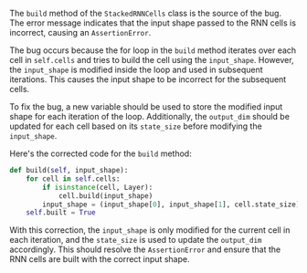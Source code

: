 The `build` method of the `StackedRNNCells` class is the source of the bug. The error message indicates that the input shape passed to the RNN cells is incorrect, causing an `AssertionError`.

The bug occurs because the for loop in the `build` method iterates over each cell in `self.cells` and tries to build the cell using the `input_shape`. However, the `input_shape` is modified inside the loop and used in subsequent iterations. This causes the input shape to be incorrect for the subsequent cells.

To fix the bug, a new variable should be used to store the modified input shape for each iteration of the loop. Additionally, the `output_dim` should be updated for each cell based on its `state_size` before modifying the `input_shape`.

Here's the corrected code for the `build` method:

```python
def build(self, input_shape):
    for cell in self.cells:
        if isinstance(cell, Layer):
            cell.build(input_shape)
        input_shape = (input_shape[0], input_shape[1], cell.state_size)  # Update input_shape based on cell.state_size
    self.built = True
```

With this correction, the `input_shape` is only modified for the current cell in each iteration, and the `state_size` is used to update the `output_dim` accordingly. This should resolve the `AssertionError` and ensure that the RNN cells are built with the correct input shape.